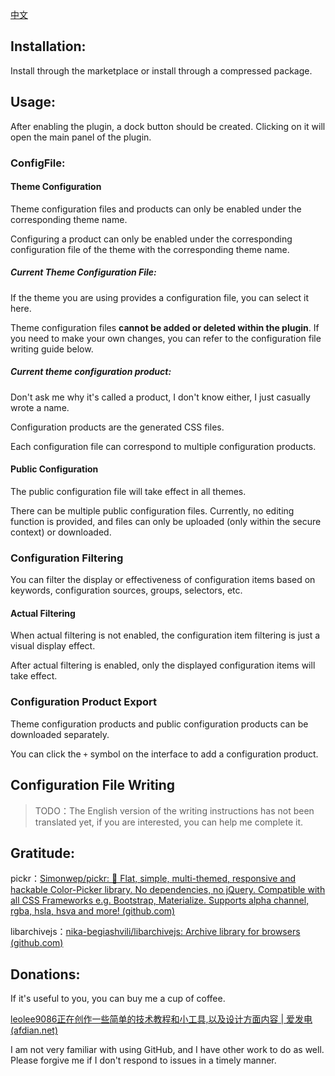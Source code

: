 [中文](https://github.com/leolee9086/themeEditor/blob/main/README——zh_CN.md)

## Installation:

Install through the marketplace or install through a compressed package.

## Usage:

After enabling the plugin, a dock button should be created. Clicking on it will open the main panel of the plugin.

### ConfigFile:

#### Theme Configuration

Theme configuration files and products can only be enabled under the corresponding theme name.

Configuring a product can only be enabled under the corresponding configuration file of the theme with the corresponding theme name.

##### Current Theme Configuration File:

If the theme you are using provides a configuration file, you can select it here.

Theme configuration files **cannot be added or deleted within the plugin**. If you need to make your own changes, you can refer to the configuration file writing guide below.

##### Current theme configuration product:

Don't ask me why it's called a product, I don't know either, I just casually wrote a name.

Configuration products are the generated CSS files.

Each configuration file can correspond to multiple configuration products.

#### Public Configuration

The public configuration file will take effect in all themes.

There can be multiple public configuration files. Currently, no editing function is provided, and files can only be uploaded (only within the secure context) or downloaded.

### Configuration Filtering

You can filter the display or effectiveness of configuration items based on keywords, configuration sources, groups, selectors, etc.

#### Actual Filtering

When actual filtering is not enabled, the configuration item filtering is just a visual display effect.

After actual filtering is enabled, only the displayed configuration items will take effect.

### Configuration Product Export

Theme configuration products and public configuration products can be downloaded separately.

You can click the `+` symbol on the interface to add a configuration product.

## Configuration File Writing 

> TODO：The English version of the writing instructions has not been translated yet, if you are interested, you can help me complete it.

## Gratitude:

pickr：[Simonwep/pickr: 🎨 Flat, simple, multi-themed, responsive and hackable Color-Picker library. No dependencies, no jQuery. Compatible with all CSS Frameworks e.g. Bootstrap, Materialize. Supports alpha channel, rgba, hsla, hsva and more! (github.com)](https://github.com/Simonwep/pickr)

libarchivejs：[nika-begiashvili/libarchivejs: Archive library for browsers (github.com)](https://github.com/nika-begiashvili/libarchivejs)

## Donations:

If it's useful to you, you can buy me a cup of coffee.

[leolee9086正在创作一些简单的技术教程和小工具,以及设计方面内容 | 爱发电 (afdian.net)](https://afdian.net/a/leolee9086)

I am not very familiar with using GitHub, and I have other work to do as well. Please forgive me if I don't respond to issues in a timely manner.